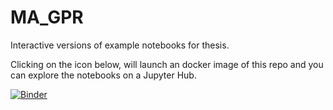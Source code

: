 # MA_GPR
Interactive versions of example notebooks for thesis.

Clicking on the icon below, will launch an docker image of this repo and you can explore the notebooks on a Jupyter Hub.

[![Binder](https://mybinder.org/badge_logo.svg)](https://mybinder.org/v2/gh/jsve96/MA_GPR/main)
